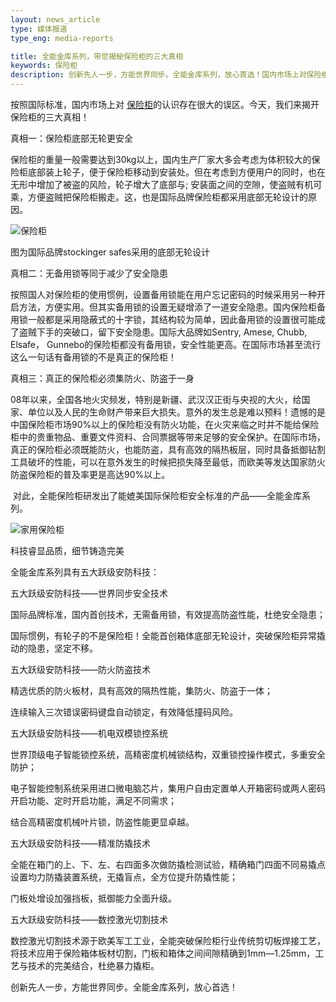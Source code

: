 ```yaml
---
layout: news_article
type: 媒体报道
type_eng: media-reports

title: 全能金库系列，带您揭秘保险柜的三大真相
keywords: 保险柜
description: 创新先人一步，方能世界同步。全能金库系列，放心首选！国内市场上对保险柜的认识存在很大的误区。今天，我们来揭开保险柜的三大真相！
---
```

按照国际标准，国内市场上对 [保险柜](http://www.qnn.com.cn/)的认识存在很大的误区。今天，我们来揭开保险柜的三大真相！

真相一：保险柜底部无轮更安全

保险柜的重量一般需要达到30kg以上，国内生产厂家大多会考虑为体积较大的保险柜底部装上轮子，便于保险柜移动到安装处。但在考虑到方便用户的同时，也在无形中增加了被盗的风险，轮子增大了底部与; 安装面之间的空隙，使盗贼有机可乘，方便盗贼把保险柜搬走。这，也是国际品牌保险柜都采用底部无轮设计的原因。

![保险柜](http://www.qnn.com.cn/image-news/id033701.jpg)

图为国际品牌stockinger safes采用的底部无轮设计

真相二：无备用锁等同于减少了安全隐患

按照国人对保险柜的使用惯例，设置备用锁能在用户忘记密码的时候采用另一种开启方法，方便实用。但其实备用锁的设置无疑增添了一道安全隐患。国内保险柜备用锁一般都是采用隐蔽式的十字锁，其结构较为简单，因此备用锁的设置很可能成了盗贼下手的突破口，留下安全隐患。国际大品牌如Sentry, Amese, Chubb, Elsafe， Gunnebo的保险柜都没有备用锁，安全性能更高。在国际市场甚至流行这么一句话有备用锁的不是真正的保险柜！

真相三：真正的保险柜必须集防火、防盗于一身

08年以来，全国各地火灾频发，特别是新疆、武汉汉正街与央视的大火，给国家、单位以及人民的生命财产带来巨大损失。意外的发生总是难以预料！遗憾的是中国保险柜市场90%以上的保险柜没有防火功能，在火灾来临之时并不能给保险柜中的贵重物品、重要文件资料、合同票据等带来足够的安全保护。在国际市场，真正的保险柜必须既能防火，也能防盗，具有高效的隔热板层，同时具备抵御钻割工具破坏的性能，可以在意外发生的时候把损失降至最低，而欧美等发达国家防火防盗保险柜的普及率更是高达90%以上。

 对此，全能保险柜研发出了能媲美国际保险柜安全标准的产品——全能金库系列。

![家用保险柜](http://www.qnn.com.cn/image-news/id033702.jpg)

科技睿显品质，细节铸造完美

全能金库系列具有五大跃级安防科技：

五大跃级安防科技——世界同步安全技术

国际品牌标准，国内首创技术，无需备用锁，有效提高防盗性能，杜绝安全隐患；

国际惯例，有轮子的不是保险柜！全能首创箱体底部无轮设计，突破保险柜异常撬动的隐患，坚定不移。

五大跃级安防科技——防火防盗技术

精选优质的防火板材，具有高效的隔热性能，集防火、防盗于一体；

连续输入三次错误密码键盘自动锁定，有效降低撞码风险。

五大跃级安防科技——机电双模锁控系统

世界顶级电子智能锁控系统，高精密度机械锁结构，双重锁控操作模式，多重安全防护；

电子智能控制系统采用进口微电脑芯片，集用户自由定置单人开箱密码或两人密码开启功能、定时开启功能，满足不同需求；

结合高精密度机械叶片锁，防盗性能更显卓越。

五大跃级安防科技——精准防撬技术

全能在箱门的上、下、左、右四面多次做防撬检测试验，精确箱门四面不同易撬点设置均力防撬装置系统，无撬盲点，全方位提升防撬性能；

门板处增设加强挡板，抵御能力全面升级。

五大跃级安防科技——数控激光切割技术

数控激光切割技术源于欧美军工工业，全能突破保险柜行业传统剪切板焊接工艺，将技术应用于保险箱体板材切割，门板和箱体之间间隙精确到1mm—1.25mm，工艺与技术的完美结合，杜绝暴力撬柜。

创新先人一步，方能世界同步。全能金库系列，放心首选！
